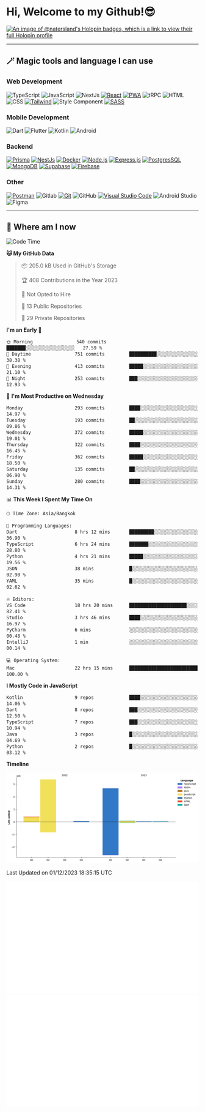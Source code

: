 # Hi, Welcome to my Github!😎

[![An image of @natersland's Holopin badges, which is a link to view their full Holopin profile](https://holopin.me/natersland)](https://holopin.io/@natersland)

---

## 🪄 Magic tools and language I can use

<h3>Web Development</h3>
<Span>
    <img alt="TypeScript" src="https://img.shields.io/badge/TypeScript-007ACC.svg?logo=typescript&logoColor=white" />
    <img alt="JavaScript" src="https://img.shields.io/badge/JavaScript-F7DF1E?logo=javascript&logoColor=black&style=flat" />
    <img alt="NextJs" src="https://img.shields.io/badge/Next.js-000000.svg?logo=next.js&logoColor=white" />
    <a href="#"><img alt="React" src="https://img.shields.io/badge/React-20232a.svg?logo=react&logoColor=%2361DAFB"></a>
    <a href="#"><img alt="PWA" src="https://img.shields.io/badge/PWA-5A07CA.svg?logo=pwa&logoColor=%2361DAFB"></a>
    <img alt="tRPC" src="https://img.shields.io/badge/tRPC-3684BF.svg?logo=trpc&logoColor=white"></a>
    <img alt="HTML" src="https://img.shields.io/badge/HTML-E34F26.svg?logo=html5&logoColor=white" /> 
    <img alt="CSS" src="https://img.shields.io/badge/CSS-1572B6.svg?logo=css3&logoColor=white" />
    <a href="#"><img alt="Tailwind" src="https://img.shields.io/badge/Tailwind-38BEF8.svg?logo=TailwindCSS&logoColor=white"></a>
    <img alt="Style Component" src="https://img.shields.io/badge/-Styled%20Components-DB7093?style=flat&logo=styled-components&logoColor=white" />
    <a href="#"><img alt="SASS" src="https://img.shields.io/badge/Sass-hotpink.svg?logo=SASS&logoColor=white"></a>
</span>

<h3>Mobile Development</h3>
<Span>
    <img alt="Dart" src="https://img.shields.io/badge/Dart-005394?logo=dart&logoColor=white&style=flat" /> 
    <img alt="Flutter" src="https://img.shields.io/badge/Flutter-41C8F2?logo=flutter&logoColor=white&style=flat" /> 
    <img alt="Kotlin" src="https://img.shields.io/badge/Kotlin-B125EA?logo=kotlin&logoColor=white&style=flat" />
    <img alt="Android" src="https://img.shields.io/badge/Android-2FDF85?logo=Android&logoColor=white&style=flat" />
</span>

<h3>Backend</h3>
<Span>
    <a href="#"><img alt="Prisma" src="https://img.shields.io/badge/Prisma-0D344B.svg?logo=prisma&logoColor=white"></a>
    <a href="#"><img alt="NestJs" src="https://img.shields.io/badge/Nest.js-D61F49.svg?logo=nestjs&logoColor=white"></a>
    <a href="#"><img alt="Docker" src="https://img.shields.io/badge/Docker-309AEE.svg?logo=docker&logoColor=white"></a>
    <a href="#"><img alt="Node.js" src="https://img.shields.io/badge/Node.js-43853D.svg?logo=node.js&logoColor=white"></a>
    <a href="#"><img alt="Express.js" src="https://img.shields.io/badge/Express.js-404d59.svg?logo=express&logoColor=white"></a>
        <a href="#"><img alt="PostgresSQL" src="https://custom-icon-badges.herokuapp.com/badge/PostgresSQL-2F6893.svg?logo=Postgres&logoColor=white"></a>
    <a href="#"><img alt="MongoDB" src ="https://img.shields.io/badge/MongoDB-4ea94b.svg?logo=mongodb&logoColor=white"></a>
    <a href="#"><img alt="Supabase" src="https://img.shields.io/badge/Supabase-3FCF8E.svg?logo=Supabase&logoColor=white"></a>
    <a href="#"><img alt="Firebase" src="https://img.shields.io/badge/Firebase-029BE5.svg?logo=firebase&logoColor=#029BE5"></a>
</span>

<h3>Other</h3>
<span>
    <a href="#"><img alt="Postman" src="https://img.shields.io/badge/Postman-FF6C37?logo=postman&logoColor=white"></a>
    <img alt="Gitlab" src="https://img.shields.io/badge/-GitLab-D83F28?style=flat&logo=gitlab&logoColor=white" />
    <a href="#"><img alt="Git" src="https://img.shields.io/badge/Git-F05033.svg?logo=git&logoColor=white"></a>
    <img alt="GitHub" src="https://img.shields.io/badge/-Github-181717?style=flat&logo=github&logoColor=white" />
    <a href="#"><img alt="Visual Studio Code" src="https://img.shields.io/badge/Visual%20Studio%20Code-0078d7.svg?logo=visual-studio-code&logoColor=white"></a>
    <img alt="Android Studio" src="https://img.shields.io/badge/Android Studio-a4c639?logo=androidstudio&logoColor=white&style=flat" />
    <img alt="Figma" src="https://img.shields.io/badge/Figma-1794fa?logo=figma&logoColor=white&style=flat" /> 
</span>

---

## 🤔 Where am I now

<!--START_SECTION:waka-->
![Code Time](http://img.shields.io/badge/Code%20Time-127%20hrs%2014%20mins-blue)

**🐱 My GitHub Data** 

> 📦 205.0 kB Used in GitHub's Storage 
 > 
> 🏆 408 Contributions in the Year 2023
 > 
> 🚫 Not Opted to Hire
 > 
> 📜 13 Public Repositories 
 > 
> 🔑 29 Private Repositories 
 > 
**I'm an Early 🐤** 

```text
🌞 Morning                540 commits         ███████░░░░░░░░░░░░░░░░░░   27.59 % 
🌆 Daytime                751 commits         ██████████░░░░░░░░░░░░░░░   38.38 % 
🌃 Evening                413 commits         █████░░░░░░░░░░░░░░░░░░░░   21.10 % 
🌙 Night                  253 commits         ███░░░░░░░░░░░░░░░░░░░░░░   12.93 % 
```
📅 **I'm Most Productive on Wednesday** 

```text
Monday                   293 commits         ████░░░░░░░░░░░░░░░░░░░░░   14.97 % 
Tuesday                  193 commits         ██░░░░░░░░░░░░░░░░░░░░░░░   09.86 % 
Wednesday                372 commits         █████░░░░░░░░░░░░░░░░░░░░   19.01 % 
Thursday                 322 commits         ████░░░░░░░░░░░░░░░░░░░░░   16.45 % 
Friday                   362 commits         █████░░░░░░░░░░░░░░░░░░░░   18.50 % 
Saturday                 135 commits         ██░░░░░░░░░░░░░░░░░░░░░░░   06.90 % 
Sunday                   280 commits         ████░░░░░░░░░░░░░░░░░░░░░   14.31 % 
```


📊 **This Week I Spent My Time On** 

```text
🕑︎ Time Zone: Asia/Bangkok

💬 Programming Languages: 
Dart                     8 hrs 12 mins       █████████░░░░░░░░░░░░░░░░   36.90 % 
TypeScript               6 hrs 24 mins       ███████░░░░░░░░░░░░░░░░░░   28.80 % 
Python                   4 hrs 21 mins       █████░░░░░░░░░░░░░░░░░░░░   19.56 % 
JSON                     38 mins             █░░░░░░░░░░░░░░░░░░░░░░░░   02.90 % 
YAML                     35 mins             █░░░░░░░░░░░░░░░░░░░░░░░░   02.62 % 

🔥 Editors: 
VS Code                  18 hrs 20 mins      █████████████████████░░░░   82.41 % 
Studio                   3 hrs 46 mins       ████░░░░░░░░░░░░░░░░░░░░░   16.97 % 
PyCharm                  6 mins              ░░░░░░░░░░░░░░░░░░░░░░░░░   00.48 % 
IntelliJ                 1 min               ░░░░░░░░░░░░░░░░░░░░░░░░░   00.14 % 

💻 Operating System: 
Mac                      22 hrs 15 mins      █████████████████████████   100.00 % 
```

**I Mostly Code in JavaScript** 

```text
Kotlin                   9 repos             ████░░░░░░░░░░░░░░░░░░░░░   14.06 % 
Dart                     8 repos             ███░░░░░░░░░░░░░░░░░░░░░░   12.50 % 
TypeScript               7 repos             ███░░░░░░░░░░░░░░░░░░░░░░   10.94 % 
Java                     3 repos             █░░░░░░░░░░░░░░░░░░░░░░░░   04.69 % 
Python                   2 repos             █░░░░░░░░░░░░░░░░░░░░░░░░   03.12 % 
```



**Timeline**

![Lines of Code chart](https://raw.githubusercontent.com/natersland/natersland/master/assets/bar_graph.png)


 Last Updated on 01/12/2023 18:35:15 UTC
<!--END_SECTION:waka-->

![](https://raw.githubusercontent.com/natersland/my-github-stat/master/generated/languages.svg#gh-dark-mode-only)
![](https://raw.githubusercontent.com/natersland/my-github-stat/master/generated/overview.svg#gh-dark-mode-only)

 </br>
